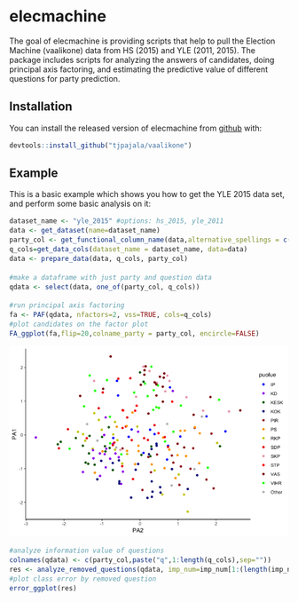 # elecmachine

The goal of elecmachine is providing scripts that help to pull the Election Machine (vaalikone) data from HS (2015) and YLE (2011, 2015). The package includes scripts for analyzing the answers of candidates, doing principal axis factoring, and estimating the predictive value of different questions for party prediction.

## Installation

You can install the released version of elecmachine from [github](https://github.com/tjpajala/vaalikone) with:

``` r
devtools::install_github("tjpajala/vaalikone")
```

## Example

This is a basic example which shows you how to get the YLE 2015 data set, and perform some
basic analysis on it:

``` r
dataset_name <- "yle_2015" #options: hs_2015, yle_2011
data <- get_dataset(name=dataset_name)
party_col <- get_functional_column_name(data,alternative_spellings = c("puolue","Puolue","party"))
q_cols=get_data_cols(dataset_name = dataset_name, data=data)
data <- prepare_data(data, q_cols, party_col)

#make a dataframe with just party and question data
qdata <- select(data, one_of(party_col, q_cols))

#run principal axis factoring
fa <- PAF(qdata, nfactors=2, vss=TRUE, cols=q_cols)
#plot candidates on the factor plot
FA_ggplot(fa,flip=20,colname_party = party_col, encircle=FALSE)
```
![Factor plot](/figs/fa_plot.png)
``` r
#analyze information value of questions
colnames(qdata) <- c(party_col,paste("q",1:length(q_cols),sep=""))
res <- analyze_removed_questions(qdata, imp_num=imp_num[1:(length(imp_num)-1)], party_col=party_col)
#plot class error by removed question
error_ggplot(res)
```

